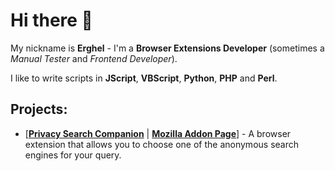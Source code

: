 # Hi there 👋

My nickname is **Erghel** - I'm a **Browser Extensions Developer** (sometimes a _Manual Tester_ and _Frontend Developer_). 

I like to write scripts in **JScript**, **VBScript**, **Python**, **PHP** and **Perl**.

## Projects:
- [[**Privacy Search Companion**](https://github.com/Erghel/Privacy-Search-Companion) | [**Mozilla Addon Page**](https://addons.mozilla.org/en-US/firefox/addon/privacy-companion/)] - A browser extension that allows you to choose one of the anonymous search engines for your query.
   
